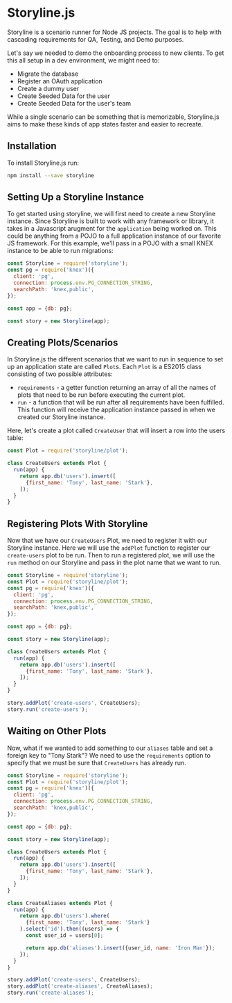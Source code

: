 # Storyline.js

Storyline is a scenario runner for Node JS projects.
The goal is to help with cascading requirements for QA, Testing, and Demo purposes.

Let's say we needed to demo the onboarding process to new clients.
To get this all setup in a dev environment, we might need to:

* Migrate the database
* Register an OAuth application
* Create a dummy user
* Create Seeded Data for the user
* Create Seeded Data for the user's team

While a single scenario can be something that is memorizable, Storyline.js aims to make these kinds of app states faster and easier to recreate.

## Installation

To install Storyline.js run:

```bash
npm install --save storyline
```

## Setting Up a Storyline Instance

To get started using storyline, we will first need to create a new Storyline instance.
Since Storyline is built to work with any framework or library, it takes in a Javascript arugment for the `application` being worked on.
This could be anything from a POJO to a full application instance of our favorite JS framework.
For this example, we'll pass in a POJO with a small KNEX instance to be able to run migrations:

```js
const Storyline = require('storyline');
const pg = require('knex')({
  client: 'pg',
  connection: process.env.PG_CONNECTION_STRING,
  searchPath: 'knex,public',
});

const app = {db: pg};

const story = new Storyline(app);
```

## Creating Plots/Scenarios

In Storyline.js the different scenarios that we want to run in sequence to set up an application state are called `Plot`s.
Each `Plot` is a ES2015 class consisting of two possible attributes:

* `requirements` - a getter function returning an array of all the names of plots that need to be run before executing the current plot.
* `run` - a function that will be run after all requirements have been fulfilled. This function will receive the application instance passed in when we created our Storyline instance.

Here, let's create a plot called `CreateUser` that will insert a row into the users table:

```js
const Plot = require('storyline/plot');

class CreateUsers extends Plot {
  run(app) {
    return app.db('users').insert([
      {first_name: 'Tony', last_name: 'Stark'},
    ]);
  }
}
```

## Registering Plots With Storyline

Now that we have our `CreateUsers` Plot, we need to register it with our Storyline instance.
Here we will use the `addPlot` function to register our `create-users` plot to be run.
Then to run a registered plot, we will use the `run` method on our Storyline and pass in the plot name that we want to run.

```js
const Storyline = require('storyline');
const Plot = require('storyline/plot');
const pg = require('knex')({
  client: 'pg',
  connection: process.env.PG_CONNECTION_STRING,
  searchPath: 'knex,public',
});

const app = {db: pg};

const story = new Storyline(app);

class CreateUsers extends Plot {
  run(app) {
    return app.db('users').insert([
      {first_name: 'Tony', last_name: 'Stark'},
    ]);
  }
}

story.addPlot('create-users', CreateUsers);
story.run('create-users');
```

## Waiting on Other Plots

Now, what if we wanted to add something to our `aliases` table and set a foreign key to "Tony Stark"?
We need to use the `requirements` option to specify that we must be sure that `CreateUsers` has already run.

```js
const Storyline = require('storyline');
const Plot = require('storyline/plot');
const pg = require('knex')({
  client: 'pg',
  connection: process.env.PG_CONNECTION_STRING,
  searchPath: 'knex,public',
});

const app = {db: pg};

const story = new Storyline(app);

class CreateUsers extends Plot {
  run(app) {
    return app.db('users').insert([
      {first_name: 'Tony', last_name: 'Stark'},
    ]);
  }
}

class CreateAliases extends Plot {
  run(app) {
    return app.db('users').where(
      {first_name: 'Tony', last_name: 'Stark'}
    ).select('id').then((users) => {
      const user_id = users[0];

      return app.db('aliases').insert({user_id, name: 'Iron Man'});
    });
  }
}

story.addPlot('create-users', CreateUsers);
story.addPlot('create-aliases', CreateAliases);
story.run('create-aliases');
```
